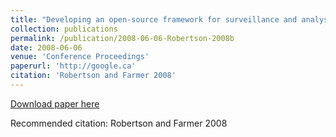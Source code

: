 ```yaml
---
title: "Developing an open-source framework for surveillance and analysis of emerging zoonotic diseases."
collection: publications
permalink: /publication/2008-06-06-Robertson-2008b
date: 2008-06-06
venue: 'Conference Proceedings'
paperurl: 'http://google.ca'
citation: 'Robertson and Farmer 2008'
---
```


<a href='http://google.ca'>Download paper here</a>

Recommended citation: Robertson and Farmer 2008